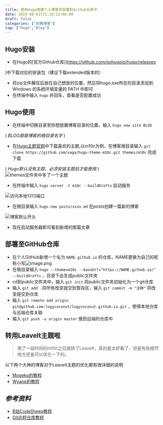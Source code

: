 ```yaml
---
title: 使用Hugo搭建个人博客并部署到Github仓库中
date: 2019-08-01T21:20:11+08:00
draft: false
categories: ["折腾博客"]
tag: ["Hugo","Blog"]
---
```


## Hugo安装

- 在Hugo的[官方Github仓库](<https://github.com/gohugoio/hugo/releases>

)中下载对应的安装包（建议下载extended版本的）

- 将zip文件解压后放在自己想放的位置，然后将hugo.exe所在的目录添加到 Windows 的系统环境变量的 PATH 中即可
- 在终端中输入 `hugo` 并回车，查看是否配置成功

## Hugo使用

- 在终端中切换目录至你想放置博客目录的位置，输入 `hugo new site BLOG`

( _BLOG就是博客的根目录名字_ )

- 在[Hugo主题官网](https://themes.gohugo.io/)中下载喜欢的主题,以m10c为例，在博客根目录输入 `git clone https://github.com/vaga/hugo-theme-m10c.git themes/m10c` 完成下载

( _Hugo默认没有主题，必须安装主题后才能使用_ )
![themes文件夹中多了一个主题](https://i.loli.net/2019/08/02/5d43f7e8b8c9f89663.png)

- 在终端中输入 `hugo server -t m10c --buildDrafts` 启动服务

![访问本地1313端口](https://i.loli.net/2019/08/02/5d43f80f763c862373.png)

- 在根目录输入 `hugo new posts/xxxx.md` 在posts创建一篇新的博客

![博客默认开头](https://i.loli.net/2019/08/02/5d43f8257bbf165069.png)

- 现在启动服务器即可看到新增的那篇文章

## 部署至GitHub仓库

- 在个人GitHub新增一个名为 `NAME.github.io` 的仓库，NAME更换为自己的昵称小写![image.png](https://i.loli.net/2019/08/02/5d43f834c390d56402.png)
- 在根目录输入 `hugo --theme=m10c --baseUrl="https://NAME.github.io/"  --buildDrafts` ，目录下会生成public文件夹
- cd到public文件夹中，输入 `git init` 将public文件夹初始化为一个git仓库
- 输入 `git add .`将所有改变提交到暂存区，输入 `git commit -m "注释"` 将改变提交到仓库
- 输入 `git remote add origin git@github.com:logycoconut/logycoconut.github.io.git` ，使得本地仓库与远端仓库关联
- 输入 `git push -u origin master` 推到远端的仓库中

## 转用LeaveIt主题啦

> 用了一段时间的m10c之后就转了LeaveIt，真的是太好看了，但是有些细节地方还是可以优化一下的。

以下两个大神的博客对于LeaveIt主题的优化都有很详细的说明

- [Mogeko的教程](https://mogeko.me/categories/%E6%8A%98%E8%85%BE%E5%8D%9A%E5%AE%A2%E7%9A%84%E4%BA%8C%E4%B8%89%E4%BA%8B/)
- [Wyane的教程](https://huaien.co/tags/%E5%8D%9A%E5%AE%A2%E7%A8%8B%E5%BA%8F/)

## _参考资料_

- [B站CodeSheep教程](https://www.bilibili.com/video/av51574688?t=870)
- [Git远程仓库教程](https://www.liaoxuefeng.com/wiki/896043488029600/896954117292416)
